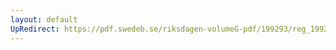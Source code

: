 ```yaml
---
layout: default
UpRedirect: https://pdf.swedeb.se/riksdagen-volumeG-pdf/199293/reg_199293/reg_199293_0480.pdf
---
```

